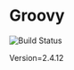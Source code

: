 # Groovy

![Build Status](https://travis-ci.org/cyber-dojo-languages/groovy.svg?branch=master)

Version=2.4.12